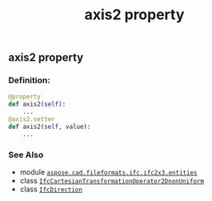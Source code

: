﻿---
title: axis2 property
second_title: Aspose.CAD for Python via .NET API References
description: 
type: docs
weight: 40
url: /python-net/aspose.cad.fileformats.ifc.ifc2x3.entities/ifccartesiantransformationoperator2dnonuniform/axis2/
is_root: false
---

## axis2 property

### Definition:
```python
@property
def axis2(self):
    ...
@axis2.setter
def axis2(self, value):
    ...
```

### See Also
* module [`aspose.cad.fileformats.ifc.ifc2x3.entities`](../../)
* class [`IfcCartesianTransformationOperator2DnonUniform`](/cad/python-net/aspose.cad.fileformats.ifc.ifc2x3.entities/ifccartesiantransformationoperator2dnonuniform)
* class [`IfcDirection`](/cad/python-net/aspose.cad.fileformats.ifc.ifc2x3.entities/ifcdirection)
